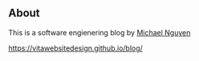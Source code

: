 ## About
This is a software engienering blog by [Michael Nguyen](https://github.com/vitawebsitedesign)

https://vitawebsitedesign.github.io/blog/
